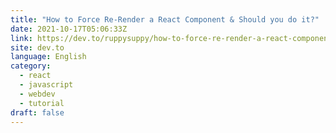 ```yaml
---
title: "How to Force Re-Render a React Component & Should you do it?"
date: 2021-10-17T05:06:33Z
link: https://dev.to/ruppysuppy/how-to-force-re-render-a-react-component-should-you-do-it-5h1p?utm_medium=RSS&utm_source=news.12bit.vn
site: dev.to
language: English
category:
  - react
  - javascript
  - webdev
  - tutorial
draft: false
---
```

